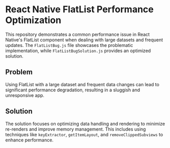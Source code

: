 # React Native FlatList Performance Optimization

This repository demonstrates a common performance issue in React Native's FlatList component when dealing with large datasets and frequent updates. The `FlatListBug.js` file showcases the problematic implementation, while `FlatListBugSolution.js` provides an optimized solution.

## Problem

Using FlatList with a large dataset and frequent data changes can lead to significant performance degradation, resulting in a sluggish and unresponsive app.

## Solution

The solution focuses on optimizing data handling and rendering to minimize re-renders and improve memory management. This includes using techniques like `keyExtractor`, `getItemLayout`, and `removeClippedSubviews` to enhance performance.
